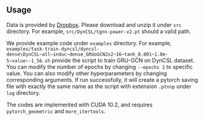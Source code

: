 ## Usage

Data is provided by [Dropbox](https://www.dropbox.com/s/yo74hwj7k8alpuj/ICML2022-Data-Submit.zip?dl=0).
Please download and unzip it under `src` directory.
For example, `src/DynCSL/tgnn-power-v2.pt` should a valid path.

We provide example code under `examples` directory.
For example, `examples/task-train-dyncsl/dyncsl-dense\DynCSL~all~induc~dense_GRUoGCN2x2~16~tanh_0.001~1.0e-5~value~-1_56.sh` provide the script to train GRU-GCN on DynCSL dataset.
You can modify the number of epochs by changing `--epochs 1` to specific value.
You can also modify other hyperparameters by changing corresponding arguments.
If run successfully, it will create a pytorch saving file with exactly the same name as the script with extension `.ptnnp` under `log` directory.

The codes are implemented with CUDA 10.2, and requires `pytorch_geometric` and `more_itertools`.
